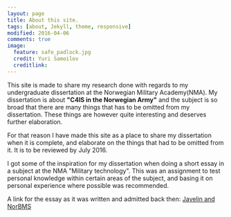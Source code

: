 ```yaml
---
layout: page
title: About this site.
tags: [about, Jekyll, theme, responsive]
modified: 2016-04-06
comments: true
image:
  feature: safe_padlock.jpg
  credit: Yuri Samoilov
  creditlink: 
---
```


This site is made to share my research done with regards to my undergraduate dissertation at the Norwegian Military Academy(NMA).
My dissertation is about **"C4IS in the Norwegian Army"** and the subject is so broad that there are many things
that has to be omitted from my dissertation. These things are however quite interesting and deserves further elaboration.

For that reason I have made this site as a place to share my dissertation when it is complete, and elaborate on the things
that had to be omitted from it. 
It is to be reviewed by July 2016.


I got some of the inspiration for my dissertation when doing a short essay in a subject at the NMA "Military technology". This was an assignment to test personal knowledge within certain areas of the subject, and basing it on personal experience where possible was recommended.


A link for the essay as it was written and admitted back then: <a href="miltek.pdf"> Javelin and NorBMS </a>


